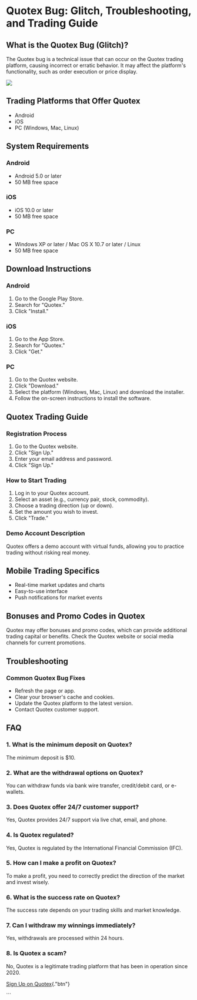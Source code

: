 # Quotex Bug: Glitch, Troubleshooting, and Trading Guide

## What is the Quotex Bug (Glitch)?

The Quotex bug is a technical issue that can occur on the Quotex trading
platform, causing incorrect or erratic behavior. It may affect the
platform\'s functionality, such as order execution or price display.

[![](https://static.quotex.io/files/4_en/300_250.jpg)](https://traff.sbs/brokerqxlid)

## Trading Platforms that Offer Quotex

-   Android
-   iOS
-   PC (Windows, Mac, Linux)

## System Requirements

### Android

-   Android 5.0 or later
-   50 MB free space

### iOS

-   iOS 10.0 or later
-   50 MB free space

### PC

-   Windows XP or later / Mac OS X 10.7 or later / Linux
-   50 MB free space

## Download Instructions

### Android

1.  Go to the Google Play Store.
2.  Search for "Quotex."
3.  Click "Install."

### iOS

1.  Go to the App Store.
2.  Search for "Quotex."
3.  Click "Get."

### PC

1.  Go to the Quotex website.
2.  Click "Download."
3.  Select the platform (Windows, Mac, Linux) and download the
    installer.
4.  Follow the on-screen instructions to install the software.

## Quotex Trading Guide

### Registration Process

1.  Go to the Quotex website.
2.  Click "Sign Up."
3.  Enter your email address and password.
4.  Click "Sign Up."

### How to Start Trading

1.  Log in to your Quotex account.
2.  Select an asset (e.g., currency pair, stock, commodity).
3.  Choose a trading direction (up or down).
4.  Set the amount you wish to invest.
5.  Click "Trade."

### Demo Account Description

Quotex offers a demo account with virtual funds, allowing you to
practice trading without risking real money.

## Mobile Trading Specifics

-   Real-time market updates and charts
-   Easy-to-use interface
-   Push notifications for market events

## Bonuses and Promo Codes in Quotex

Quotex may offer bonuses and promo codes, which can provide additional
trading capital or benefits. Check the Quotex website or social media
channels for current promotions.

## Troubleshooting

### Common Quotex Bug Fixes

-   Refresh the page or app.
-   Clear your browser\'s cache and cookies.
-   Update the Quotex platform to the latest version.
-   Contact Quotex customer support.

## FAQ

### 1. What is the minimum deposit on Quotex?

The minimum deposit is \$10.

### 2. What are the withdrawal options on Quotex?

You can withdraw funds via bank wire transfer, credit/debit card, or
e-wallets.

### 3. Does Quotex offer 24/7 customer support?

Yes, Quotex provides 24/7 support via live chat, email, and phone.

### 4. Is Quotex regulated?

Yes, Quotex is regulated by the International Financial Commission
(IFC).

### 5. How can I make a profit on Quotex?

To make a profit, you need to correctly predict the direction of the
market and invest wisely.

### 6. What is the success rate on Quotex?

The success rate depends on your trading skills and market knowledge.

### 7. Can I withdraw my winnings immediately?

Yes, withdrawals are processed within 24 hours.

### 8. Is Quotex a scam?

No, Quotex is a legitimate trading platform that has been in operation
since 2020.

[Sign Up on
Quotex](\%22https://traff.sbs/brokerqxsignup\%22){."btn"}

\`\`\`

